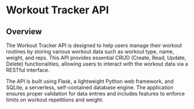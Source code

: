 # Workout Tracker API

## Overview

The Workout Tracker API is designed to help users manage their workout routines by storing various workout data such as workout type, name, weight, and reps. This API provides essential CRUD (Create, Read, Update, Delete) functionalities, allowing users to interact with the workout data via a RESTful interface.

The API is built using Flask, a lightweight Python web framework, and SQLite, a serverless, self-contained database engine. The application ensures proper validation for data entries and includes features to enforce limits on workout repetitions and weight.
